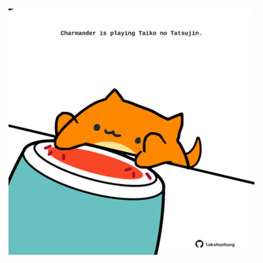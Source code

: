 <!-- built at 02/06/2022, 19:00:53 UTC -->
<p align="center">
  <img width="500" height="500" src="./ReadmeImage.svg">
</p>
